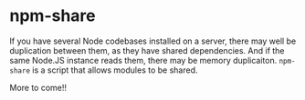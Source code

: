 # npm-share

If you have several Node codebases installed on a server, there may well be duplication between them, as they have shared dependencies. And if the same Node.JS instance reads them, there may be memory duplicaiton. `npm-share` is a script that allows modules to be shared.

More to come!!
